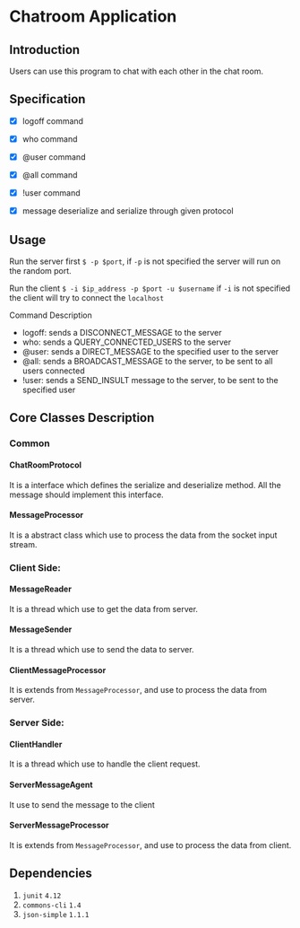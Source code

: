 #  Chatroom Application

## Introduction
Users can use this program to chat with each other in the chat room.

## Specification
- [x] logoff command
- [x] who command
- [x] @user command
- [x] @all command
- [x] !user command
- [x] message deserialize and serialize through given protocol


## Usage
Run the server first
`$ -p $port`, if `-p` is not specified the server will run on the random port.

Run the client
`$ -i $ip_address -p $port -u $username` if `-i` is not specified the client will try to connect the `localhost`

Command Description
- logoff: sends a DISCONNECT_MESSAGE to the server
- who: sends a QUERY_CONNECTED_USERS to the server
- @user: sends a DIRECT_MESSAGE to the specified user to the server
- @all: sends a BROADCAST_MESSAGE to the server, to be sent to all users connected
- !user: sends a SEND_INSULT message to the server, to be sent to the specified user



## Core Classes Description

### Common
#### ChatRoomProtocol
It is a interface which defines the serialize and deserialize method. All the message should implement this interface.
#### MessageProcessor
It is a abstract class which use to process the data from the socket input stream.



### Client Side:
#### MessageReader
It is a thread which use to get the data from server.
#### MessageSender
It is a thread which use to send the data to server.
#### ClientMessageProcessor
It is extends from `MessageProcessor`, and use to process the data from server.



### Server Side:
#### ClientHandler
It is a thread which use to handle the client request.
#### ServerMessageAgent
It use to send the message to the client
#### ServerMessageProcessor
It is extends from `MessageProcessor`, and use to process the data from client.

## Dependencies 
1. `junit` `4.12`
2. `commons-cli` `1.4`
3. `json-simple` `1.1.1`